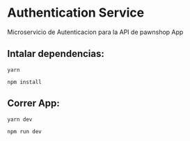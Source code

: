 # Authentication Service

Microservicio de Autenticacion para la API de pawnshop App

## Intalar dependencias:

```
yarn
```

```
npm install
```

## Correr App:

```
yarn dev
```

```
npm run dev
```
